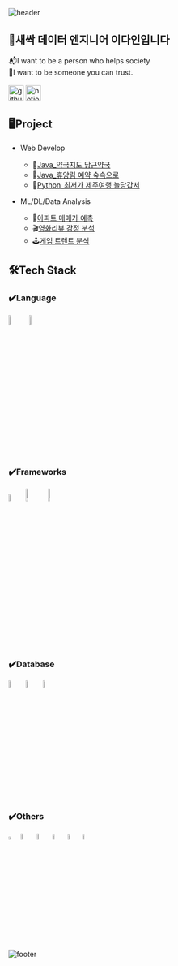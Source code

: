 ![header](https://capsule-render.vercel.app/api?type=waving&reversal=true&height=250&section=header&text=Hello%20World!&desc=This%20is%20Dain's%20Github&fontSize=60&descSize=30&fontAlignY=30&descAlignY=50&color=gradient&customColorList=0,5)

## 🌱새싹 데이터 엔지니어 이다인입니다
📬I want to be a person who helps society   
🤝I want to be someone you can trust.<br><br>
[<img src='https://cdn.jsdelivr.net/npm/simple-icons@3.0.1/icons/github.svg' alt='github' height='30'>](https://github.com/https://github.com/leedain0301/) 
[<img src='https://cdn.jsdelivr.net/npm/simple-icons@3.0.1/icons/notion.svg' alt='notion' height='30'>](https://leedain.notion.site/d9d6ff674e09458a8e7ee67b7098779a?pvs=4)  

## 🖥Project
* Web Develop
  + 🥕[Java_약국지도 당근약국](https://github.com/leedain0301/JAVA-Spring-Carrot_Pharmacy)
  + 🌳[Java_휴양림 예약 숲속으로](https://github.com/leedain0301/JAVA-Spring-Into_the_Forest_back)
  + 🍊[Python_최저가 제주여행 놀당갑서](https://github.com/leedain0301/Python-Flask-Fly_Jeju)
  
* ML/DL/Data Analysis
  + 🏢[아파트 매매가 예측](https://github.com/leedain0301/Modeling-Apartment-sales-price-forecast)
  + 🎬[영화리뷰 감정 분석](https://github.com/leedain0301/Modeling-Movie-Review-Sentiment)
  + 🕹[게임 트렌트 분석](https://github.com/leedain0301/Analysis-Game-Trend)

 ## 🛠Tech Stack

 ### ✔️Language
<img width="7%" src="https://github.com/leedain0301/leedain0301/assets/85441185/986b4fe5-3ee5-42ac-8d36-6f3763921d03"/>
<img width="7%" style="margin:2px" src="https://github.com/leedain0301/leedain0301/assets/85441185/665aed38-0516-422c-9827-8661982cd53b"/>

 ### ✔️Frameworks
<img width="6%" src="https://github.com/leedain0301/leedain0301/assets/85441185/cd8f922d-5ee1-40e0-b524-f7d5a4d23002"/>   
<img width="8%" src="https://github.com/leedain0301/leedain0301/assets/85441185/c3af6e67-4b9d-4280-8e91-ed90295c078b"/>
<img width="8%" src="https://github.com/leedain0301/leedain0301/assets/85441185/3266b8b1-1eda-442d-8281-2fe727b2fc3b"/>
<br/>


 ### ✔️Database 
<img width="6%" src="https://github.com/leedain0301/leedain0301/assets/85441185/6f07c63d-2798-4597-8fed-4121e880c877"/>
<img width="6%" src="https://github.com/leedain0301/leedain0301/assets/85441185/3456c03d-ec2f-4907-8003-44c775efe9d5"/>
<img width="6%" src="https://github.com/leedain0301/leedain0301/assets/85441185/faf61026-34b0-4d42-849b-8a543377193c"/>

 ### ✔️Others
<img width="4%" src="https://github.com/leedain0301/leedain0301/assets/85441185/048661b4-8f7e-4a16-9096-bdaed1546030"/>  
<img width="5.5%" src="https://github.com/leedain0301/leedain0301/assets/85441185/5454624d-6371-40c2-bb64-47b6536cc927"/>   
<img width="5.5%" src="https://github.com/leedain0301/leedain0301/assets/85441185/73a826a7-fa42-45ef-aa84-eed367aaf7e1"/>   
<img width="5%" src="https://github.com/leedain0301/leedain0301/assets/85441185/51f8c823-316d-4f80-ba75-b9a90a37d1ba"/>   
<img width="5%" src="https://github.com/leedain0301/leedain0301/assets/85441185/31bb3be1-c52a-4414-a38e-fa30d8315cba"/> 
<img width="5%" src="https://github.com/leedain0301/leedain0301/assets/85441185/3ee2138b-b7ce-43ba-9706-08d8ad0c43a2"/> 


<!-- 
<br/><br/>
<img width="10%" src="https://github.com/leedain0301/leedain0301/assets/85441185/b5ad0286-3060-4193-b1c1-abd519c340c3"/> 
<img width="5%" src="https://github.com/leedain0301/leedain0301/assets/85441185/c4d33a2e-c34d-42fc-9030-f7312640eb60"/>

![Anurag's GitHub stats](https://github-readme-stats.vercel.app/api?username=anuraghazra&theme=calm&show_icons=true)
-->







![footer](https://capsule-render.vercel.app/api?type=waving&reversal=true&height=100&section=footer&color=gradient&customColorList=0,5)
